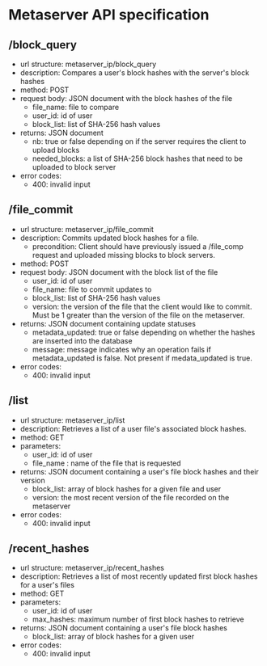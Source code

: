 # Metaserver API specification

## /block_query
* url structure: metaserver_ip/block_query
* description: Compares a user's block hashes with the server's block hashes 
* method: POST
* request body: JSON document with the block hashes of the file
  * file_name: file to compare
  * user_id: id of user 
  * block_list: list of SHA-256 hash values
* returns: JSON document 
  * nb: true or false depending on if the server requires the client to upload blocks
  * needed_blocks: a list of SHA-256 block hashes that need to be uploaded to block server  
* error codes:
  * 400: invalid input
  
## /file_commit
* url structure: metaserver_ip/file_commit
* description: Commits updated block hashes for a file.  
  * precondition: Client should have previously issued a /file_comp request and uploaded missing blocks to block servers. 
* method: POST
* request body: JSON document with the block list of the file
  * user_id: id of user
  * file_name: file to commit updates to  
  * block_list: list of SHA-256 hash values
  * version: the version of the file that the client would like to commit. Must be 1 greater than the version of the file on the              metaserver. 
* returns: JSON document containing update statuses
  * metadata_updated: true or false depending on whether the hashes are inserted into the database
  * message: message indicates why an operation fails if metadata_updated is false. Not present if medata_updated is true.
* error codes:
  * 400: invalid input
  
## /list
* url structure: metaserver_ip/list
* description: Retrieves a list of a user file's associated block hashes.   
* method: GET
* parameters: 
  * user_id: id of user
  * file_name : name of the file that is requested
* returns: JSON document containing a user's file block hashes and their version
  * block_list: array of block hashes for a given file and user
  * version: the most recent version of the file recorded on the metaserver 
* error codes:
  * 400: invalid input
 
## /recent_hashes
* url structure: metaserver_ip/recent_hashes
* description: Retrieves a list of most recently updated first block hashes for a user's files 
* method: GET
* parameters: 
  * user_id: id of user
  * max_hashes: maximum number of first block hashes to retrieve
* returns: JSON document containing a user's file block hashes 
  * block_list: array of block hashes for a given user 
* error codes:
  * 400: invalid input 
